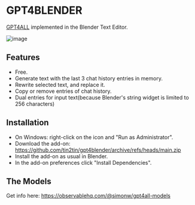 # GPT4BLENDER
[GPT4ALL](https://gpt4all.io/index.html) implemented in the Blender Text Editor.

![image](https://github.com/tin2tin/gpt4blender/assets/1322593/8a31fd44-87b2-49c7-860a-643e9fc90cab)

## Features
- Free. 
- Generate text with the last 3 chat history entries in memory.
- Rewrite selected text, and replace it. 
- Copy or remove entries of chat history.
- Dual entries for input text(because Blender's string widget is limited to 256 characters)

## Installation 
- On Windows: right-click on the icon and "Run as Administrator".
- Download the add-on: https://github.com/tin2tin/gpt4blender/archive/refs/heads/main.zip
- Install the add-on as usual in Blender.  
- In the add-on preferences click "Install Dependencies".

## The Models
Get info here: https://observablehq.com/@simonw/gpt4all-models
